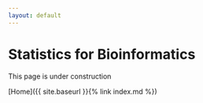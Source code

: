 ```yaml
---
layout: default
---
```


# Statistics for Bioinformatics

This page is under construction

[Home]({{ site.baseurl }}{% link index.md %})
